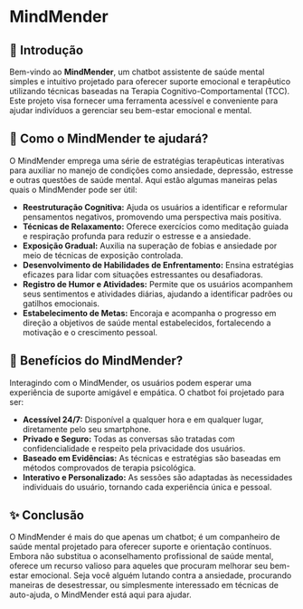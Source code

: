 # MindMender

## 🌟 Introdução
Bem-vindo ao **MindMender**, um chatbot assistente de saúde mental simples e intuitivo projetado para oferecer suporte emocional e terapêutico utilizando técnicas baseadas na Terapia Cognitivo-Comportamental (TCC). Este projeto visa fornecer uma ferramenta acessível e conveniente para ajudar indivíduos a gerenciar seu bem-estar emocional e mental.

## 🚀 Como o MindMender te ajudará?
O MindMender emprega uma série de estratégias terapêuticas interativas para auxiliar no manejo de condições como ansiedade, depressão, estresse e outras questões de saúde mental. Aqui estão algumas maneiras pelas quais o MindMender pode ser útil:

- **Reestruturação Cognitiva:** Ajuda os usuários a identificar e reformular pensamentos negativos, promovendo uma perspectiva mais positiva.
- **Técnicas de Relaxamento:** Oferece exercícios como meditação guiada e respiração profunda para reduzir o estresse e a ansiedade.
- **Exposição Gradual:** Auxilia na superação de fobias e ansiedade por meio de técnicas de exposição controlada.
- **Desenvolvimento de Habilidades de Enfrentamento:** Ensina estratégias eficazes para lidar com situações estressantes ou desafiadoras.
- **Registro de Humor e Atividades:** Permite que os usuários acompanhem seus sentimentos e atividades diárias, ajudando a identificar padrões ou gatilhos emocionais.
- **Estabelecimento de Metas:** Encoraja e acompanha o progresso em direção a objetivos de saúde mental estabelecidos, fortalecendo a motivação e o crescimento pessoal.

## 📅 Benefícios do MindMender?
Interagindo com o MindMender, os usuários podem esperar uma experiência de suporte amigável e empática. O chatbot foi projetado para ser:

- **Acessível 24/7:** Disponível a qualquer hora e em qualquer lugar, diretamente pelo seu smartphone.
- **Privado e Seguro:** Todas as conversas são tratadas com confidencialidade e respeito pela privacidade dos usuários.
- **Baseado em Evidências:** As técnicas e estratégias são baseadas em métodos comprovados de terapia psicológica.
- **Interativo e Personalizado:** As sessões são adaptadas às necessidades individuais do usuário, tornando cada experiência única e pessoal.

## ✨ Conclusão
O MindMender é mais do que apenas um chatbot; é um companheiro de saúde mental projetado para oferecer suporte e orientação contínuos. Embora não substitua o aconselhamento profissional de saúde mental, oferece um recurso valioso para aqueles que procuram melhorar seu bem-estar emocional. Seja você alguém lutando contra a ansiedade, procurando maneiras de desestressar, ou simplesmente interessado em técnicas de auto-ajuda, o MindMender está aqui para ajudar.

